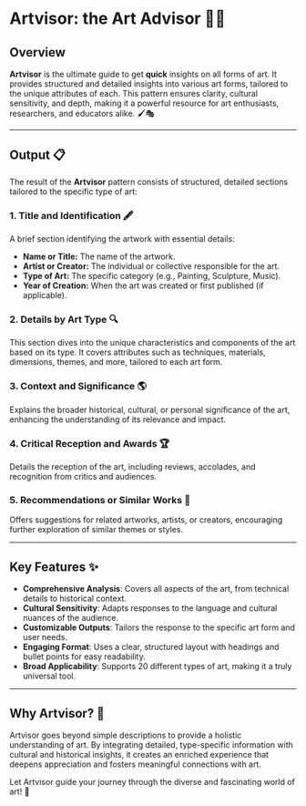 # Artvisor: the Art Advisor 🎨✨

## Overview

**Artvisor** is the ultimate guide to get **quick** insights on all forms of art. It provides structured and detailed insights into various art forms, tailored to the unique attributes of each. This pattern ensures clarity, cultural sensitivity, and depth, making it a powerful resource for art enthusiasts, researchers, and educators alike. 🖌️🎭

---

## Output 📋

The result of the **Artvisor** pattern consists of structured, detailed sections tailored to the specific type of art:

### **1. Title and Identification** 🖋️
A brief section identifying the artwork with essential details:
- **Name or Title:** The name of the artwork.
- **Artist or Creator:** The individual or collective responsible for the art.
- **Type of Art:** The specific category (e.g., Painting, Sculpture, Music).
- **Year of Creation:** When the art was created or first published (if applicable).

### **2. Details by Art Type** 🔍
This section dives into the unique characteristics and components of the art based on its type. It covers attributes such as techniques, materials, dimensions, themes, and more, tailored to each art form.

### **3. Context and Significance** 🌎
Explains the broader historical, cultural, or personal significance of the art, enhancing the understanding of its relevance and impact.

### **4. Critical Reception and Awards** 🏆
Details the reception of the art, including reviews, accolades, and recognition from critics and audiences.

### **5. Recommendations or Similar Works** 🤝
Offers suggestions for related artworks, artists, or creators, encouraging further exploration of similar themes or styles.

---

## Key Features ✨

- **Comprehensive Analysis**: Covers all aspects of the art, from technical details to historical context.
- **Cultural Sensitivity**: Adapts responses to the language and cultural nuances of the audience.
- **Customizable Outputs**: Tailors the response to the specific art form and user needs.
- **Engaging Format**: Uses a clear, structured layout with headings and bullet points for easy readability.
- **Broad Applicability**: Supports 20 different types of art, making it a truly universal tool.

---

## Why Artvisor? 🤔

Artvisor goes beyond simple descriptions to provide a holistic understanding of art. By integrating detailed, type-specific information with cultural and historical insights, it creates an enriched experience that deepens appreciation and fosters meaningful connections with art.

Let Artvisor guide your journey through the diverse and fascinating world of art! 🌟
